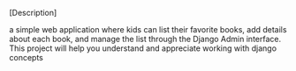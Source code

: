 [Description]

 a simple web application where kids can list their favorite books, add details about each book, and manage the list through the Django Admin interface. This project will help you understand and appreciate working with django concepts
